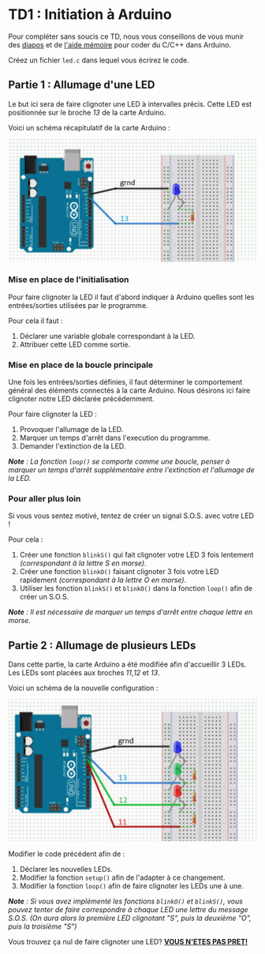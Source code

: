 # TD1 : Initiation à Arduino
Pour compléter sans soucis ce TD, nous vous conseillons de vous munir des [diapos](https://rawgit.com/Anthagonas/arduino/master/docs/diapos.pdf) et de [l'aide mémoire](https://rawgit.com/Anthagonas/arduino/master/docs/aideMem.pdf) pour coder du C/C++ dans Arduino.

Créez un fichier `led.c` dans lequel vous écrirez le code.
## **Partie 1 : Allumage d'une LED**
Le but ici sera de faire clignoter une LED à intervalles précis. Cette LED est positionnée sur le broche _13_ de la carte Arduino.

Voici un schéma récapitulatif de la carte Arduino :

![LED on pin 13](../images/arduino_1LED_crop.png)

### **Mise en place de l'initialisation**
Pour faire clignoter la LED il faut d'abord indiquer à Arduino quelles sont les entrées/sorties utilisées par le programme.

Pour cela il faut :
1. Déclarer une variable globale correspondant à la LED.
1. Attribuer cette LED comme sortie.
### **Mise en place de la boucle principale**
Une fois les entrées/sorties définies, il faut déterminer le comportement général des éléments connectés à la carte Arduino. Nous désirons ici faire clignoter notre LED déclarée précédemment.

Pour faire clignoter la LED :
1. Provoquer l'allumage de la LED.
1. Marquer un temps d'arrêt dans l'execution du programme.
1. Demander l'extinction de la LED.

_**Note** : La fonction `loop()` se comporte comme une boucle, penser à marquer un temps d'arrêt supplémentaire entre l'extinction et l'allumage de la LED._

### **Pour aller plus loin**
Si vous vous sentez motivé, tentez de créer un signal S.O.S. avec votre LED !

Pour cela :
1. Créer une fonction `blinkS()` qui fait clignoter votre LED 3 fois lentement _(correspondant à la lettre S en morse)_.
1. Créer une fonction `blinkO()` faisant clignoter 3 fois votre LED rapidement _(correspondant à la lettre O en morse)_.
1. Utiliser les fonction `blinkS()` et `blinkO()` dans la fonction `loop()` afin de créer un S.O.S.

_**Note** : Il est nécessaire de marquer un temps d'arrêt entre chaque lettre en morse._

## **Partie 2 : Allumage de plusieurs LEDs**
Dans cette partie, la carte Arduino a été modifiée afin d'accueillir 3 LEDs. Les LEDs sont placées aux broches _11_,_12_ et _13_.

Voici un schéma de la nouvelle configuration :

![LEDs on pin 11,12 and 13](../images/arduino_3LED_crop.png)

Modifier le code précédent afin de :
1. Déclarer les nouvelles LEDs.
1. Modifier la fonction `setup()` afin de l'adapter à ce changement.
1. Modifier la fonction `loop()` afin de faire clignoter les LEDs une à une.

_**Note** : Si vous avez implémenté les fonctions `blinkO()` et `blinkS()`, vous pouvez tenter de faire correspondre à chaque LED une lettre du message S.O.S.
(On aura alors la première LED clignotant "S", puis la deuxième "O", puis la troisième "S")_

Vous trouvez ça nul de faire clignoter une LED? [**VOUS N'ETES PAS PRET!**](https://www.youtube.com/watch?v=6mXM-oGggrM)